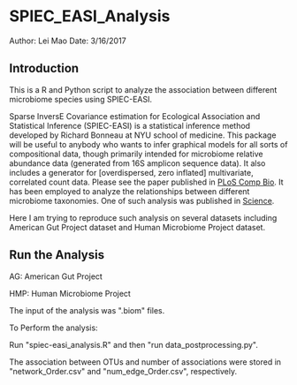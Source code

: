 # SPIEC_EASI_Analysis

Author: Lei Mao
Date: 3/16/2017

## Introduction

This is a R and Python script to analyze the association between different microbiome species using SPIEC-EASI.

Sparse InversE Covariance estimation for Ecological Association and Statistical Inference (SPIEC-EASI) is a statistical inference method developed by Richard Bonneau at NYU school of medicine. This package will be useful to anybody who wants to infer graphical models for all sorts of compositional data, though primarily intended for microbiome relative abundance data (generated from 16S amplicon sequence data). It also includes a generator for [overdispersed, zero inflated] multivariate, correlated count data. Please see the paper published in [PLoS Comp Bio](http://journals.plos.org/ploscompbiol/article?id=10.1371/journal.pcbi.1004226). It has been employed to analyze the relationships between different microbiome taxonomies. One of such analysis was published in [Science](http://science.sciencemag.org/content/early/2016/04/13/science.aaf3229).

Here I am trying to reproduce such analysis on several datasets including American Gut Project dataset and Human Microbiome Project dataset.

## Run the Analysis

AG: American Gut Project

HMP: Human Microbiome Project

The input of the analysis was ".biom" files.

To Perform the analysis:

Run "spiec-easi_analysis.R" and then "run data_postprocessing.py".

The association between OTUs and number of associations were stored in "network_Order.csv" and "num_edge_Order.csv", respectively.

